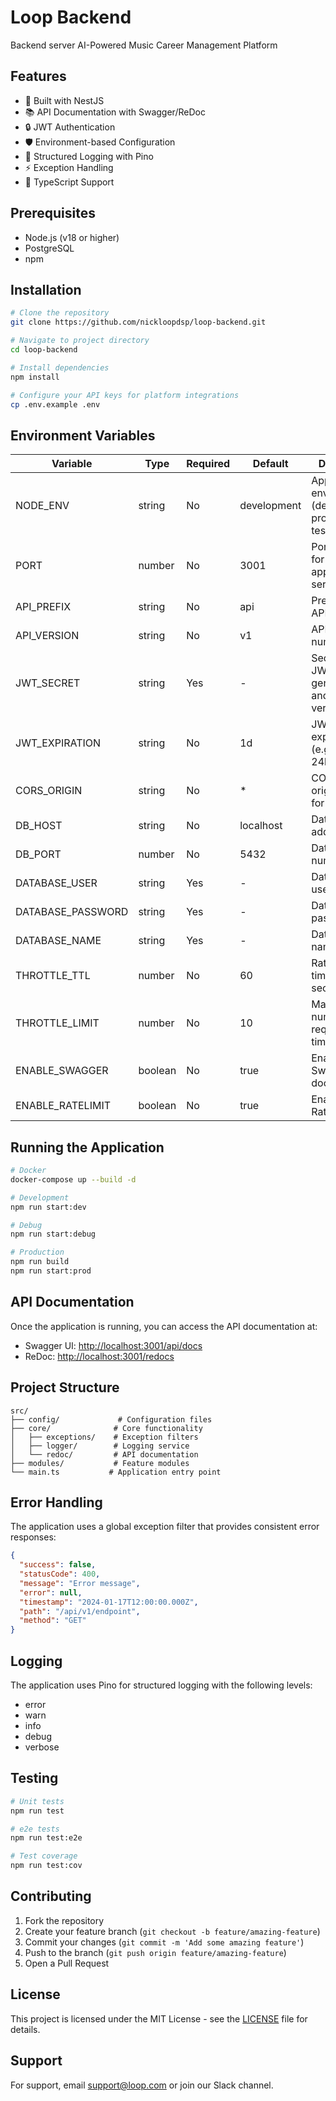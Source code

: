 # Loop Backend

Backend server AI-Powered Music Career Management Platform

## Features

- 🚀 Built with NestJS
- 📚 API Documentation with Swagger/ReDoc
- 🔒 JWT Authentication
- 🛡️ Environment-based Configuration
- 📝 Structured Logging with Pino
- ⚡ Exception Handling
- 🎯 TypeScript Support

## Prerequisites

- Node.js (v18 or higher)
- PostgreSQL
- npm

## Installation

```bash
# Clone the repository
git clone https://github.com/nickloopdsp/loop-backend.git

# Navigate to project directory
cd loop-backend

# Install dependencies
npm install

# Configure your API keys for platform integrations
cp .env.example .env

```

## Environment Variables

| Variable | Type | Required | Default | Description |
|----------|------|----------|---------|-------------|
| NODE_ENV | string | No | development | Application environment (development, production, test) |
| PORT | number | No | 3001 | Port number for the application server |
| API_PREFIX | string | No | api | Prefix for all API routes |
| API_VERSION | string | No | v1 | API version number |
| JWT_SECRET | string | Yes | - | Secret key for JWT token generation and verification |
| JWT_EXPIRATION | string | No | 1d | JWT token expiration time (e.g., 1d, 7d, 24h) |
| CORS_ORIGIN | string | No | * | CORS allowed origins (use * for all origins) |
| DB_HOST | string | No | localhost | Database host address |
| DB_PORT | number | No | 5432 | Database port number |
| DATABASE_USER | string | Yes | - | Database username |
| DATABASE_PASSWORD | string | Yes | - | Database password |
| DATABASE_NAME | string | Yes | - | Database name |
| THROTTLE_TTL | number | No | 60 | Rate limiter time window in seconds |
| THROTTLE_LIMIT | number | No | 10 | Maximum number of requests per time window |
| ENABLE_SWAGGER | boolean | No | true | Enable/disable Swagger API documentation |
| ENABLE_RATELIMIT | boolean | No | true | Enable/disable Rate Limit |

## Running the Application

```bash
# Docker
docker-compose up --build -d

# Development
npm run start:dev

# Debug
npm run start:debug

# Production
npm run build
npm run start:prod
```

## API Documentation

Once the application is running, you can access the API documentation at:

- Swagger UI: [http://localhost:3001/api/docs](http://localhost:3001/api/docs)
- ReDoc: [http://localhost:3001/redocs](http://localhost:3001/redocs)

## Project Structure

```
src/
├── config/             # Configuration files
├── core/              # Core functionality
│   ├── exceptions/    # Exception filters
│   ├── logger/        # Logging service
│   └── redoc/         # API documentation
├── modules/           # Feature modules
└── main.ts           # Application entry point
```

## Error Handling

The application uses a global exception filter that provides consistent error responses:

```json
{
  "success": false,
  "statusCode": 400,
  "message": "Error message",
  "error": null,
  "timestamp": "2024-01-17T12:00:00.000Z",
  "path": "/api/v1/endpoint",
  "method": "GET"
}
```

## Logging

The application uses Pino for structured logging with the following levels:
- error
- warn
- info
- debug
- verbose

## Testing

```bash
# Unit tests
npm run test

# e2e tests
npm run test:e2e

# Test coverage
npm run test:cov
```

## Contributing

1. Fork the repository
2. Create your feature branch (`git checkout -b feature/amazing-feature`)
3. Commit your changes (`git commit -m 'Add some amazing feature'`)
4. Push to the branch (`git push origin feature/amazing-feature`)
5. Open a Pull Request

## License

This project is licensed under the MIT License - see the [LICENSE](LICENSE) file for details.

## Support

For support, email support@loop.com or join our Slack channel.

